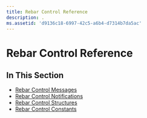 ```yaml
---
title: Rebar Control Reference
description: .
ms.assetid: 'd9136c18-6997-42c5-a6b4-d7314b7da5ac'
---
```


# Rebar Control Reference

## In This Section

-   [Rebar Control Messages](bumper-rebar-control-reference-messages.md)
-   [Rebar Control Notifications](bumper-rebar-control-reference-notifications.md)
-   [Rebar Control Structures](bumper-rebar-control-reference-structures.md)
-   [Rebar Control Constants](bumper-rebar-control-reference-constants.md)

 

 




